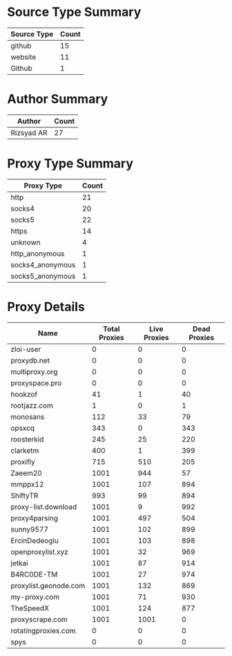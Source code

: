 # Source Type Summary

| Source Type | Count |
|-------------|-------|
| github | 15 |
| website | 11 |
| Github | 1 |


# Author Summary

| Author | Count |
|--------|-------|
| Rizsyad AR | 27 |


# Proxy Type Summary

| Proxy Type | Count |
|------------|-------|
| http | 21 |
| socks4 | 20 |
| socks5 | 22 |
| https | 14 |
| unknown | 4 |
| http_anonymous | 1 |
| socks4_anonymous | 1 |
| socks5_anonymous | 1 |


# Proxy Details

| Name | Total Proxies | Live Proxies | Dead Proxies |
|------|---------------|--------------|---------------|
| zloi-user | 0 | 0 | 0 |
| proxydb.net | 0 | 0 | 0 |
| multiproxy.org | 0 | 0 | 0 |
| proxyspace.pro | 0 | 0 | 0 |
| hookzof | 41 | 1 | 40 |
| rootjazz.com | 1 | 0 | 1 |
| monosans | 112 | 33 | 79 |
| opsxcq | 343 | 0 | 343 |
| roosterkid | 245 | 25 | 220 |
| clarketm | 400 | 1 | 399 |
| proxifly | 715 | 510 | 205 |
| Zaeem20 | 1001 | 944 | 57 |
| mmppx12 | 1001 | 107 | 894 |
| ShiftyTR | 993 | 99 | 894 |
| proxy-list.download | 1001 | 9 | 992 |
| proxy4parsing | 1001 | 497 | 504 |
| sunny9577 | 1001 | 102 | 899 |
| ErcinDedeoglu | 1001 | 103 | 898 |
| openproxylist.xyz | 1001 | 32 | 969 |
| jetkai | 1001 | 87 | 914 |
| B4RC0DE-TM | 1001 | 27 | 974 |
| proxylist.geonode.com | 1001 | 132 | 869 |
| my-proxy.com | 1001 | 71 | 930 |
| TheSpeedX | 1001 | 124 | 877 |
| proxyscrape.com | 1001 | 1001 | 0 |
| rotatingproxies.com | 0 | 0 | 0 |
| spys | 0 | 0 | 0 |
